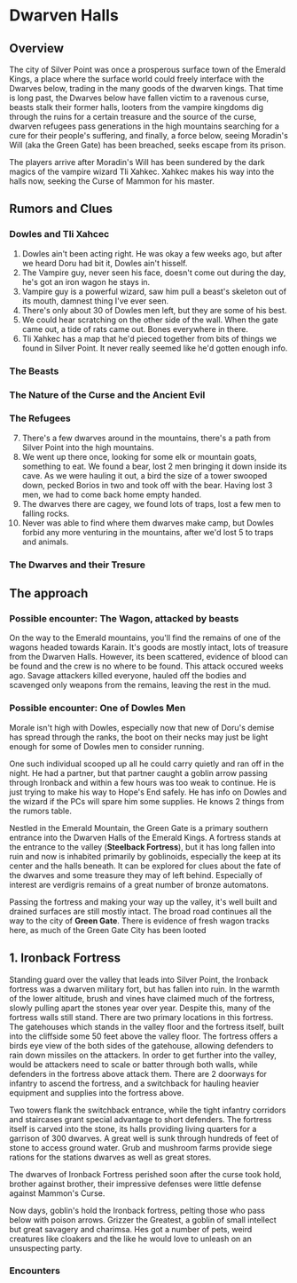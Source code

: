 # Dwarven Halls

## Overview
The city of Silver Point was once a prosperous surface town of the Emerald Kings, a place where the surface world could freely interface with the Dwarves below, trading in the many goods of the dwarven kings. That time is long past, the Dwarves below have fallen victim to a ravenous curse, beasts stalk their former halls, looters from the vampire kingdoms dig through the ruins for a certain treasure and the source of the curse, dwarven refugees pass generations in the high mountains searching for a cure for their people's suffering, and finally, a force below, seeing Moradin's Will (aka the Green Gate) has been breached, seeks escape from its prison. 

The players arrive after Moradin's Will has been sundered by the dark magics of the vampire wizard Tli Xahkec. Xahkec makes his way into the halls now, seeking the Curse of Mammon for his master.

## Rumors and Clues

### Dowles and Tli Xahcec  
1. Dowles ain't been acting right. He was okay a few weeks ago, but after we heard Doru had bit it, Dowles ain't hisself.
2. The Vampire guy, never seen his face, doesn't come out during the day, he's got an iron wagon he stays in. 
3. Vampire guy is a powerful wizard, saw him pull a beast's skeleton out of its mouth, damnest thing I've ever seen.
4. There's only about 30 of Dowles men left, but they are some of his best. 
5. We could hear scratching on the other side of the wall. When the gate came out, a tide of rats came out. Bones everywhere in there.
6. Tli Xahkec has a map that he'd pieced together from bits of things we found in Silver Point. It never really seemed like he'd gotten enough info.


### The Beasts

### The Nature of the Curse and the Ancient Evil

### The Refugees
7. There's a few dwarves around in the mountains, there's a path from Silver Point into the high mountains.
8. We went up there once, looking for some elk or mountain goats, something to eat. We found a bear, lost 2 men bringing it down inside its cave. As we were hauling it out, a bird the size of a tower swooped down, pecked Borios in two and took off with the bear. Having lost 3 men, we had to come back home empty handed.
9. The dwarves there are cagey, we found lots of traps, lost a few men to falling rocks. 
10. Never was able to find where them dwarves make camp, but Dowles forbid any more venturing in the mountains, after we'd lost 5 to traps and animals.


### The Dwarves and their Tresure

## The approach

### Possible encounter: The Wagon, attacked by beasts
On the way to the Emerald mountains, you'll find the remains of one of the wagons headed towards Karain. It's goods are mostly intact, lots of treasure from the Dwarven Halls. However, its been scattered, evidence of blood can be found and the crew is no where to be found. This attack occured weeks ago. Savage attackers killed everyone, hauled off the bodies and scavenged only weapons from the remains, leaving the rest in the mud.

### Possible encounter: One of Dowles Men
Morale isn't high with Dowles, especially now that new of Doru's demise has spread through the ranks, the boot on their necks may just be light enough for some of Dowles men to consider running. 

One such individual scooped up all he could carry quietly and ran off in the night. He had a partner, but that partner caught a goblin arrow passing through Ironback and within a few hours was too weak to continue. He is just trying to make his way to Hope's End safely. He has info on Dowles and the wizard if the PCs will spare him some supplies. He knows 2 things from the rumors table.
  

Nestled in the Emerald Mountain, the Green Gate is a primary southern entrance into the Dwarven Halls of the Emerald Kings. A fortress stands at the entrance to the valley (**Steelback Fortress**), but it has long fallen into ruin and now is inhabited primarily by goblinoids, especially the keep at its center and the halls beneath. It can be explored for clues about the fate of the dwarves and some treasure they may of left behind. Especially of interest are verdigris remains of a great number of bronze automatons.

Passing the fortress and making your way up the valley, it's well built and drained surfaces are still mostly intact. The broad road continues all the way to the city of **Green Gate**. There is evidence of fresh wagon tracks here, as much of the Green Gate City has been looted

## 1. Ironback Fortress
Standing guard over the valley that leads into Silver Point, the Ironback fortress was a dwarven military fort, but has fallen into ruin. In the warmth of the lower altitude, brush and vines have claimed much of the fortress, slowly pulling apart the stones year over year. Despite this, many of the fortress walls still stand. There are two primary locations in this fortress. The gatehouses which stands in the valley floor and the fortress itself, built into the cliffside some 50 feet above the valley floor. The fortress offers a birds eye view of the both sides of the gatehouse, allowing defenders to rain down missiles on the attackers. In order to get further into the valley, would be attackers need to scale or batter through both walls, while defenders in the fortress above attack them. There are 2 doorways for infantry to ascend the fortress, and a switchback for hauling heavier equipment and supplies into the fortress above. 

Two towers flank the switchback entrance, while the tight infantry corridors and staircases grant special advantage to short defenders. The fortress itself is carved into the stone, its halls providing living quarters for a garrison of 300 dwarves. A great well is sunk through hundreds of feet of stone to access ground water. Grub and mushroom farms provide siege rations for the stations dwarves as well as great stores.

The dwarves of Ironback Fortress perished soon after the curse took hold, brother against brother, their impressive defenses were little defense against Mammon's Curse.

Now days, goblin's hold the Ironback fortress, pelting those who pass below with poison arrows. Grizzer the Greatest, a goblin of small intellect but great savagery and charimsa. Hes got a number of pets, weird creatures like cloakers and the like he would love to unleash on an unsuspecting party.

### Encounters